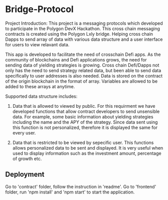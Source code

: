 # Bridge-Protocol
Project Introduction:
This project is a messaging protocols which developed to participate in the Polygon DevX Hackathon. 
This cross chain messaging contracts is created using the Polygon Lxly bridge. Helping cross chain Dapps to send array of data with various data structure and a user interface for users to view relavant data.


This app is developed to facilitate the need of crosschain Defi apps. 
As the community of blockchains and Defi applications grows, the need for sending data of yielding strategies is growing. Cross chain Defi/Dapps not only has the need to send strategy related data, but been able to send data specifically to user addresses is also needed. Data is stored on the contract of the origin blockchain in the format of array. Variables are allowed to be added to these arrays at anytime. 

Supported data structure includes:
1. Data that is allowed to viewed by public.
   For this requirment we have developed functions that allow contract developers to send unsensible data. For example, some basic information about yielding strategies including the name and the APY of the strategy. Since data sent using this function is not personalized, therefore it is displayed the same for every user.  
   
2. Data that is restricted to be viewed by sepecific user.
   This functions allows personalized data to be sent and displayed. It is very useful when used to display information such as the investment amount, percentage of growth etc.


## Deployment
Go to 'contract' folder, follow the instruction in 'readme'.
Go to 'frontend' folder, run 'npm install' and 'npm start' to start the application.


